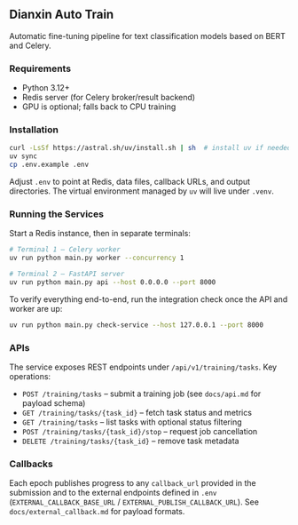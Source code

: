 ## Dianxin Auto Train

Automatic fine-tuning pipeline for text classification models based on BERT and Celery.

### Requirements
- Python 3.12+
- Redis server (for Celery broker/result backend)
- GPU is optional; falls back to CPU training

### Installation
```bash
curl -LsSf https://astral.sh/uv/install.sh | sh  # install uv if needed
uv sync
cp .env.example .env
```
Adjust `.env` to point at Redis, data files, callback URLs, and output directories. The virtual environment managed by `uv` will live under `.venv`.

### Running the Services
Start a Redis instance, then in separate terminals:

```bash
# Terminal 1 – Celery worker
uv run python main.py worker --concurrency 1

# Terminal 2 – FastAPI server
uv run python main.py api --host 0.0.0.0 --port 8000
```

To verify everything end-to-end, run the integration check once the API and worker are up:

```bash
uv run python main.py check-service --host 127.0.0.1 --port 8000
```

### APIs
The service exposes REST endpoints under `/api/v1/training/tasks`. Key operations:
- `POST /training/tasks` – submit a training job (see `docs/api.md` for payload schema)
- `GET /training/tasks/{task_id}` – fetch task status and metrics
- `GET /training/tasks` – list tasks with optional status filtering
- `POST /training/tasks/{task_id}/stop` – request job cancellation
- `DELETE /training/tasks/{task_id}` – remove task metadata

### Callbacks
Each epoch publishes progress to any `callback_url` provided in the submission and to the external endpoints defined in `.env` (`EXTERNAL_CALLBACK_BASE_URL` / `EXTERNAL_PUBLISH_CALLBACK_URL`). See `docs/external_callback.md` for payload formats.
